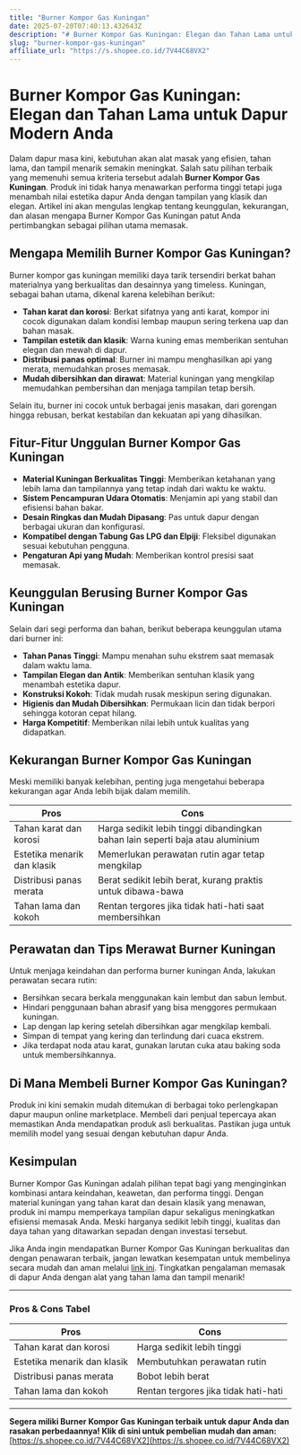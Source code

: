 ```yaml
---
title: "Burner Kompor Gas Kuningan"
date: 2025-07-20T07:40:13.432643Z
description: "# Burner Kompor Gas Kuningan: Elegan dan Tahan Lama untuk Dapur Modern Anda..."
slug: "burner-kompor-gas-kuningan"
affiliate_url: "https://s.shopee.co.id/7V44C68VX2"
---
```

# Burner Kompor Gas Kuningan: Elegan dan Tahan Lama untuk Dapur Modern Anda

Dalam dapur masa kini, kebutuhan akan alat masak yang efisien, tahan lama, dan tampil menarik semakin meningkat. Salah satu pilihan terbaik yang memenuhi semua kriteria tersebut adalah **Burner Kompor Gas Kuningan**. Produk ini tidak hanya menawarkan performa tinggi tetapi juga menambah nilai estetika dapur Anda dengan tampilan yang klasik dan elegan. Artikel ini akan mengulas lengkap tentang keunggulan, kekurangan, dan alasan mengapa Burner Kompor Gas Kuningan patut Anda pertimbangkan sebagai pilihan utama memasak.

## Mengapa Memilih Burner Kompor Gas Kuningan?

Burner kompor gas kuningan memiliki daya tarik tersendiri berkat bahan materialnya yang berkualitas dan desainnya yang timeless. Kuningan, sebagai bahan utama, dikenal karena kelebihan berikut:

- **Tahan karat dan korosi**: Berkat sifatnya yang anti karat, kompor ini cocok digunakan dalam kondisi lembap maupun sering terkena uap dan bahan masak.
- **Tampilan estetik dan klasik**: Warna kuning emas memberikan sentuhan elegan dan mewah di dapur.
- **Distribusi panas optimal**: Burner ini mampu menghasilkan api yang merata, memudahkan proses memasak.
- **Mudah dibersihkan dan dirawat**: Material kuningan yang mengkilap memudahkan pembersihan dan menjaga tampilan tetap bersih.

Selain itu, burner ini cocok untuk berbagai jenis masakan, dari gorengan hingga rebusan, berkat kestabilan dan kekuatan api yang dihasilkan.

## Fitur-Fitur Unggulan Burner Kompor Gas Kuningan

- **Material Kuningan Berkualitas Tinggi**: Memberikan ketahanan yang lebih lama dan tampilannya yang tetap indah dari waktu ke waktu.
- **Sistem Pencampuran Udara Otomatis**: Menjamin api yang stabil dan efisiensi bahan bakar.
- **Desain Ringkas dan Mudah Dipasang**: Pas untuk dapur dengan berbagai ukuran dan konfigurasi.
- **Kompatibel dengan Tabung Gas LPG dan Elpiji**: Fleksibel digunakan sesuai kebutuhan pengguna.
- **Pengaturan Api yang Mudah**: Memberikan kontrol presisi saat memasak.

## Keunggulan Berusing Burner Kompor Gas Kuningan

Selain dari segi performa dan bahan, berikut beberapa keunggulan utama dari burner ini:

- **Tahan Panas Tinggi**: Mampu menahan suhu ekstrem saat memasak dalam waktu lama.
- **Tampilan Elegan dan Antik**: Memberikan sentuhan klasik yang menambah estetika dapur.
- **Konstruksi Kokoh**: Tidak mudah rusak meskipun sering digunakan.
- **Higienis dan Mudah Dibersihkan**: Permukaan licin dan tidak berpori sehingga kotoran cepat hilang.
- **Harga Kompetitif**: Memberikan nilai lebih untuk kualitas yang didapatkan.

## Kekurangan Burner Kompor Gas Kuningan

Meski memiliki banyak kelebihan, penting juga mengetahui beberapa kekurangan agar Anda lebih bijak dalam memilih.

| Pros | Cons |
|-------|--------|
| Tahan karat dan korosi | Harga sedikit lebih tinggi dibandingkan bahan lain seperti baja atau aluminium |
| Estetika menarik dan klasik | Memerlukan perawatan rutin agar tetap mengkilap |
| Distribusi panas merata | Berat sedikit lebih berat, kurang praktis untuk dibawa-bawa |
| Tahan lama dan kokoh | Rentan tergores jika tidak hati-hati saat membersihkan |

## Perawatan dan Tips Merawat Burner Kuningan

Untuk menjaga keindahan dan performa burner kuningan Anda, lakukan perawatan secara rutin:

- Bersihkan secara berkala menggunakan kain lembut dan sabun lembut.
- Hindari penggunaan bahan abrasif yang bisa menggores permukaan kuningan.
- Lap dengan lap kering setelah dibersihkan agar mengkilap kembali.
- Simpan di tempat yang kering dan terlindung dari cuaca ekstrem.
- Jika terdapat noda atau karat, gunakan larutan cuka atau baking soda untuk membersihkannya.

## Di Mana Membeli Burner Kompor Gas Kuningan?

Produk ini kini semakin mudah ditemukan di berbagai toko perlengkapan dapur maupun online marketplace. Membeli dari penjual tepercaya akan memastikan Anda mendapatkan produk asli berkualitas. Pastikan juga untuk memilih model yang sesuai dengan kebutuhan dapur Anda.

## Kesimpulan

Burner Kompor Gas Kuningan adalah pilihan tepat bagi yang menginginkan kombinasi antara keindahan, keawetan, dan performa tinggi. Dengan material kuningan yang tahan karat dan desain klasik yang menawan, produk ini mampu memperkaya tampilan dapur sekaligus meningkatkan efisiensi memasak Anda. Meski harganya sedikit lebih tinggi, kualitas dan daya tahan yang ditawarkan sepadan dengan investasi tersebut.

Jika Anda ingin mendapatkan Burner Kompor Gas Kuningan berkualitas dan dengan penawaran terbaik, jangan lewatkan kesempatan untuk membelinya secara mudah dan aman melalui [link ini](https://s.shopee.co.id/7V44C68VX2). Tingkatkan pengalaman memasak di dapur Anda dengan alat yang tahan lama dan tampil menarik!

---

### Pros & Cons Tabel

| **Pros** | **Cons** |
|----------------------------|--------------------------|
| Tahan karat dan korosi | Harga sedikit lebih tinggi |
| Estetika menarik dan klasik | Membutuhkan perawatan rutin |
| Distribusi panas merata | Bobot lebih berat |
| Tahan lama dan kokoh | Rentan tergores jika tidak hati-hati |

---

**Segera miliki Burner Kompor Gas Kuningan terbaik untuk dapur Anda dan rasakan perbedaannya! Klik di sini untuk pembelian mudah dan aman:** [https://s.shopee.co.id/7V44C68VX2](https://s.shopee.co.id/7V44C68VX2)